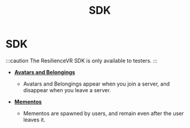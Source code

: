 ﻿---
sidebar_position: 3
title: SDK
---

# SDK

:::caution
The ResilienceVR SDK is only available to testers.
:::

- **[Avatars and Belongings](./sdk/avatars-and-belongings)**
  - Avatars and Belongings appear when you join a server, and disappear when you leave a server.

- **[Mementos](./sdk/mementos)**
  - Mementos are spawned by users, and remain even after the user leaves it. 